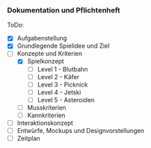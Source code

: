 ### Dokumentation und Pflichtenheft

ToDo:
- [X] Aufgabenstellung
- [X] Grundlegende Spielidee und Ziel
- [ ] Konzepte und Kriterien
    - [X] Spielkonzept
        - [ ] Level 1 - Blutbahn
        - [ ] Level 2 - Käfer
        - [ ] Level 3 - Picknick
        - [ ] Level 4 - Jetski
        - [ ] Level 5 - Asteroiden
    - [ ] Musskriterien
    - [ ] Kannkriterien
- [ ] Interaktionskonzept
- [ ] Entwürfe, Mockups und Designvorstellungen
- [ ] Zeitplan
